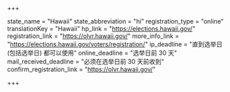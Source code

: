 +++

state_name = "Hawaii"
state_abbreviation = "hi"
registration_type = "online"
translationKey = "Hawaii"
hp_link = "https://elections.hawaii.gov/"
registration_link = "https://olvr.hawaii.gov/"
more_info_link = "https://elections.hawaii.gov/voters/registration/"
ip_deadline = "直到选举日 (包括选举日) 都可以使用"
online_deadline = "选举日前 30 天"
mail_received_deadline = "必须在选举日前 30 天前收到"
confirm_registration_link = "https://olvr.hawaii.gov/"

+++